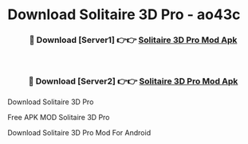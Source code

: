 # Download Solitaire 3D Pro - ao43c



<div align="center">
<h3>🔴 Download [Server1] 👉👉 <a href="https://momento.my/?title=Solitaire_3D_Pro">Solitaire 3D Pro Mod Apk</a></h3><br>

<h3>🔴 Download [Server2] 👉👉 <a href="https://momento.my/?title=Solitaire_3D_Pro">Solitaire 3D Pro Mod Apk</a></h3>
</div>



Download Solitaire 3D Pro 

Free APK MOD Solitaire 3D Pro 

Download Solitaire 3D Pro Mod For Android
